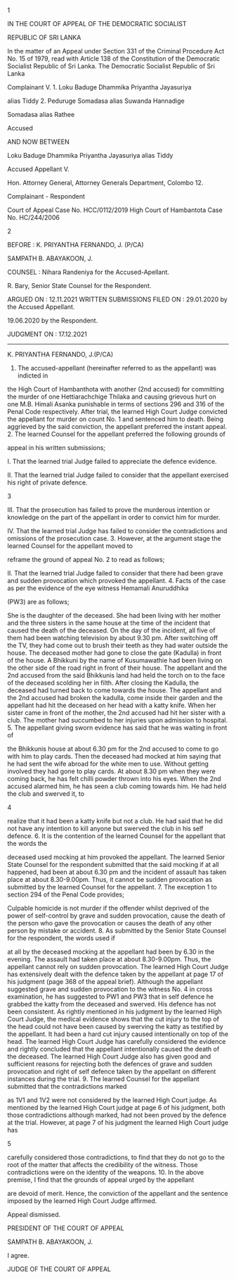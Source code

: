 1

IN THE COURT OF APPEAL OF THE DEMOCRATIC SOCIALIST

REPUBLIC OF SRI LANKA

In the matter of an Appeal under Section 331 of the Criminal Procedure Act No. 15 of 1979, read with Article 138 of the Constitution of the Democratic Socialist Republic of Sri Lanka. The Democratic Socialist Republic of Sri Lanka

Complainant V. 1. Loku Baduge Dhammika Priyantha Jayasuriya

alias Tiddy 2. Peduruge Somadasa alias Suwanda Hannadige

Somadasa alias Rathee

Accused

AND NOW BETWEEN

Loku Baduge Dhammika Priyantha Jayasuriya alias Tiddy

Accused Appellant V.

Hon. Attorney General, Attorney Generals Department, Colombo 12.

Complainant - Respondent

Court of Appeal Case No. HCC/0112/2019 High Court of Hambantota Case No. HC/244/2006

2

BEFORE : K. PRIYANTHA FERNANDO, J. (P/CA)

SAMPATH B. ABAYAKOON, J.

COUNSEL : Nihara Randeniya for the Accused-Apellant.

R. Bary, Senior State Counsel for the Respondent.

ARGUED ON : 12.11.2021 WRITTEN SUBMISSIONS FILED ON : 29.01.2020 by the Accused Appellant.

19.06.2020 by the Respondent.

JUDGMENT ON : 17.12.2021

**************

K. PRIYANTHA FERNANDO, J.(P/CA)

1. The accused-appellant (hereinafter referred to as the appellant) was indicted in

the High Court of Hambanthota with another (2nd accused) for committing the murder of one Hettiarachchige Thilaka and causing grievous hurt on one M.B. Himali Asanka punishable in terms of sections 296 and 316 of the Penal Code respectively. After trial, the learned High Court Judge convicted the appellant for murder on count No. 1 and sentenced him to death. Being aggrieved by the said conviction, the appellant preferred the instant appeal. 2. The learned Counsel for the appellant preferred the following grounds of

appeal in his written submissions;

I. That the learned trial Judge failed to appreciate the defence evidence.

II. That the learned trial Judge failed to consider that the appellant exercised his right of private defence.

3

III. That the prosecution has failed to prove the murderous intention or knowledge on the part of the appellant in order to convict him for murder.

IV. That the learned trial Judge has failed to consider the contradictions and omissions of the prosecution case. 3. However, at the argument stage the learned Counsel for the appellant moved to

reframe the ground of appeal No. 2 to read as follows;

II. That the learned trial Judge failed to consider that there had been grave and sudden provocation which provoked the appellant. 4. Facts of the case as per the evidence of the eye witness Hemamali Anuruddhika

(PW3) are as follows;

She is the daughter of the deceased. She had been living with her mother and the three sisters in the same house at the time of the incident that caused the death of the deceased. On the day of the incident, all five of them had been watching television by about 9.30 pm. After switching off the TV, they had come out to brush their teeth as they had water outside the house. The deceased mother had gone to close the gate (Kadulla) in front of the house. A Bhikkuni by the name of Kusumawathie had been living on the other side of the road right in front of their house. The appellant and the 2nd accused from the said Bhikkunis land had held the torch on to the face of the deceased scolding her in filth. After closing the Kadulla, the deceased had turned back to come towards the house. The appellant and the 2nd accused had broken the kadulla, come inside their garden and the appellant had hit the deceased on her head with a katty knife. When her sister came in front of the mother, the 2nd accused had hit her sister with a club. The mother had succumbed to her injuries upon admission to hospital. 5. The appellant giving sworn evidence has said that he was waiting in front of

the Bhikkunis house at about 6.30 pm for the 2nd accused to come to go with him to play cards. Then the deceased had mocked at him saying that he had sent the wife abroad for the white men to use. Without getting involved they had gone to play cards. At about 8.30 pm when they were coming back, he has felt chilli powder thrown into his eyes. When the 2nd accused alarmed him, he has seen a club coming towards him. He had held the club and swerved it, to

4

realize that it had been a katty knife but not a club. He had said that he did not have any intention to kill anyone but swerved the club in his self defence. 6. It is the contention of the learned Counsel for the appellant that the words the

deceased used mocking at him provoked the appellant. The learned Senior State Counsel for the respondent submitted that the said mocking if at all happened, had been at about 6.30 pm and the incident of assault has taken place at about 8.30-9.00pm. Thus, it cannot be sudden provocation as submitted by the learned Counsel for the appellant. 7. The exception 1 to section 294 of the Penal Code provides;

Culpable homicide is not murder if the offender whilst deprived of the power of self-control by grave and sudden provocation, cause the death of the person who gave the provocation or causes the death of any other person by mistake or accident. 8. As submitted by the Senior State Counsel for the respondent, the words used if

at all by the deceased mocking at the appellant had been by 6.30 in the evening. The assault had taken place at about 8.30-9.00pm. Thus, the appellant cannot rely on sudden provocation. The learned High Court Judge has extensively dealt with the defence taken by the appellant at page 17 of his judgment (page 368 of the appeal brief). Although the appellant suggested grave and sudden provocation to the witness No. 4 in cross examination, he has suggested to PW1 and PW3 that in self defence he grabbed the katty from the deceased and swerved. His defence has not been consistent. As rightly mentioned in his judgment by the learned High Court Judge, the medical evidence shows that the cut injury to the top of the head could not have been caused by swerving the katty as testified by the appellant. It had been a hard cut injury caused intentionally on top of the head. The learned High Court Judge has carefully considered the evidence and rightly concluded that the appellant intentionally caused the death of the deceased. The learned High Court Judge also has given good and sufficient reasons for rejecting both the defences of grave and sudden provocation and right of self defence taken by the appellant on different instances during the trial. 9. The learned Counsel for the appellant submitted that the contradictions marked

as 1V1 and 1V2 were not considered by the learned High Court judge. As mentioned by the learned High Court judge at page 6 of his judgment, both those contradictions although marked, had not been proved by the defence at the trial. However, at page 7 of his judgment the learned High Court judge has

5

carefully considered those contradictions, to find that they do not go to the root of the matter that affects the credibility of the witness. Those contradictions were on the identity of the weapons. 10. In the above premise, I find that the grounds of appeal urged by the appellant

are devoid of merit. Hence, the conviction of the appellant and the sentence imposed by the learned High Court Judge affirmed.

Appeal dismissed.

PRESIDENT OF THE COURT OF APPEAL

SAMPATH B. ABAYAKOON, J.

I agree.

JUDGE OF THE COURT OF APPEAL